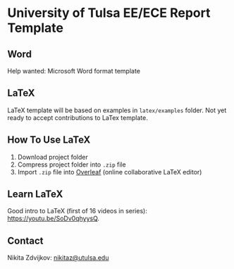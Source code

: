 # University of Tulsa EE/ECE Report Template

## Word
Help wanted: 
Microsoft Word format template

## LaTeX
LaTeX template
will be based on examples in `latex/examples` folder.
Not yet ready to accept contributions
to LaTex template.

## How To Use LaTeX
1. Download project folder
2. Compress project folder into `.zip` file
3. Import `.zip` file into [Overleaf](https://www.overleaf.com/)
(online collaborative LaTeX editor)

## Learn LaTeX
Good intro to LaTeX 
(first of 16 videos in series):
https://youtu.be/SoDv0qhyysQ.

## Contact
Nikita Zdvijkov:
nikitaz@utulsa.edu
